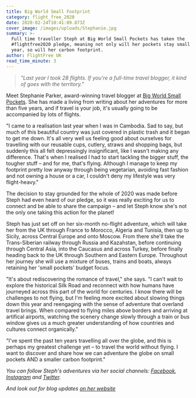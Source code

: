 ```yaml
---
title: Big World Small Footprint
category: flight_free_2020
date: 2020-02-24T10:41:09.873Z
cover_image: /images/uploads/Stephanie.jpg
summary: >-
  Full time traveller Steph at Big World Small Pockets has taken the
  #flightfree2020 pledge, meaning not only will her pockets stay small this
  year, so will her carbon footprint.
author: FlightFree UK
read_time_minute: 3
---
```

> *"Last year I took 28 flights. If you're a full-time travel blogger, it kind of goes with the territory."*

Meet Stephanie Parker, award-winning travel blogger at [Big World Small Pockets](https://www.bigworldsmallpockets.com). She has made a living from writing about her adventures for more than five years, and if travel is your job, it's usually going to be accompanied by lots of flights. 

"I came to a realisation last year when I was in Cambodia. Sad to say, but much of this beautiful country was just covered in plastic trash and it began to get me down. It's all very well us feeling good about ourselves for travelling with our reusable cups, cutlery, straws and shopping bags, but suddenly this all felt depressingly insignificant, like I wasn't making any difference. That's when I realised I had to start tackling the bigger stuff, the tougher stuff – and for me, that's flying. Although I manage to keep my footprint pretty low anyway through being vegetarian, avoiding fast fashion and not owning a house or a car, I couldn't deny my lifestyle was very flight-heavy."

The decision to stay grounded for the whole of 2020 was made before Steph had even heard of our pledge, so it was really exciting for us to connect and be able to share the campaign – and let Steph know she's not the only one taking this action for the planet!

Steph has just set off on her six-month no-flight adventure, which will take her from the UK through France to Morocco, Algeria and Tunisia, then up to Sicily, across Central Europe and onto Moscow. From there she'll take the Trans-Siberian railway through Russia and Kazahstan, before continuing through Central Asia, into the Caucasus and across Turkey, before finally heading back to the UK through Southern and Eastern Europe. Throughout her journey she will use a mixture of buses, trains and boats, always retaining her 'small pockets' budget focus.

"It's about rediscovering the romance of travel," she says. "I can't wait to explore the historical Silk Road and reconnect with how humans have journeyed across this part of the world for centuries. I know there will be challenges to not flying, but I'm feeling more excited about slowing things down this year and reengaging with the sense of adventure that overland travel brings. When compared to flying miles above borders and arriving at artifical airports, watching the scenery change slowly through a train or bus window gives us a much greater understanding of how countries and cultures connect organically."

"I've spent the past ten years travelling all over the globe, and this is perhaps my greatest challenge yet – to travel the world without flying. I want to discover and share how we can adventure the globe on small pockets AND a smaller carbon footprint."

*You can follow Steph's adventures via her social channels: [Facebook](https://www.facebook.com/bigworldsmallpockets), [Instagram](https://www.instagram.com/bigworldsmallpockets/) and [Twitter](https://twitter.com/bigwsmallp).*

*And look out for blog updates [on her website](www.bigworldsmallpockets.com)*
